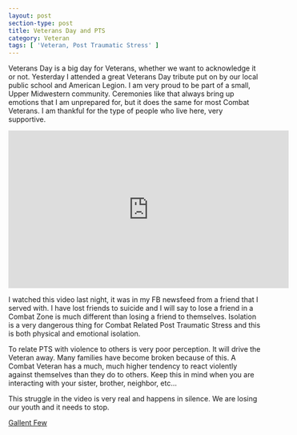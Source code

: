 ```yaml
---
layout: post
section-type: post
title: Veterans Day and PTS
category: Veteran
tags: [ 'Veteran, Post Traumatic Stress' ]
---
```


Veterans Day is a big day for Veterans, whether we want to acknowledge it or not.  Yesterday I attended a great Veterans Day tribute put on by our local public school and American Legion.  I am very proud to be part of a small, Upper Midwestern community.  Ceremonies like that always bring up emotions that I am unprepared for, but it does the same for most Combat Veterans.  I am thankful for the type of people who live here, very supportive.


<iframe width="560" height="315" src="https://www.youtube.com/embed/BuvNOAutrBc" frameborder="0" allowfullscreen></iframe>

I watched this video last night, it was in my FB newsfeed from a friend that I served with.  I have lost friends to suicide and I will say to lose a friend in a Combat Zone is much different than losing a friend to themselves.  Isolation is a very dangerous thing for Combat Related Post Traumatic Stress and this is both physical and emotional isolation. 
 
To relate PTS with violence to others is very poor perception.  It will drive the Veteran away.  Many families have become broken because of this.  A Combat Veteran has a much, much higher tendency to react violently against themselves than they do to others.  Keep this in mind when you are interacting with your sister, brother, neighbor, etc…  

This struggle in the video is very real and happens in silence.  We are losing our youth and it needs to stop.

[Gallent Few](https://gallantfew.org/)
